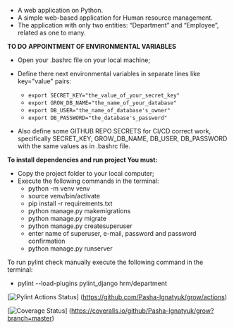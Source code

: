 - A web application on Python.
- A simple web-based application for Human resource management. 
- The application with only two entities: “Department” and “Employee”, related as one to many.

**TO DO**
**APPOINTMENT OF ENVIRONMENTAL VARIABLES** 
- Open your .bashrc file on your local machine;
- Define there next environmental variables in separate lines like key="value" pairs:  
  - `export SECRET_KEY="the_value_of_your_secret_key"`
  - `export GROW_DB_NAME="the_name_of_your_database"`
  - `export DB_USER="the_name_of_database's_owner"`
  - `export DB_PASSWORD="the_database's_password"`

- Also define some GITHUB REPO SECRETS for CI/CD correct work, specifically SECRET_KEY, GROW_DB_NAME, DB_USER, 
DB_PASSWORD with the same values as in .bashrc file.

**To install dependencies and run project You must:**  
- Copy the project folder to your local computer;
- Execute the following commands in the terminal: 
  - python -m venv venv
  - source venv/bin/activate
  - pip install -r requirements.txt
  - python manage.py makemigrations
  - python manage.py migrate
  - python manage.py createsuperuser
  - enter name of superuser, e-mail, password and password confirmation
  - python manage.py runserver

To run pylint check manually execute the following command in the terminal:  
- pylint --load-plugins pylint_django hrm/department

[![Pylint Actions Status](https://github.com/Pasha-Ignatyuk/grow/workflows/Pylint/badge.svg)] 
(https://github.com/Pasha-Ignatyuk/grow/actions)

[![Coverage Status](https://coveralls.io/repos/github/Pasha-Ignatyuk/grow/badge.svg?branch=master)]
(https://coveralls.io/github/Pasha-Ignatyuk/grow?branch=master)
